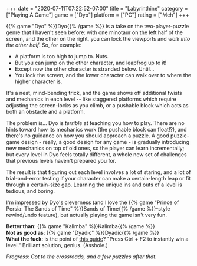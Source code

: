 +++
date = "2020-07-11T07:22:52-07:00"
title = "Labyrinthine"
category = ["Playing A Game"]
game = ["Dyo"]
platform = ["PC"]
rating = ["Meh"]
+++

{{% game "Dyo" %}}Dyo{{% /game %}} is a take on the two-player-puzzle genre that I haven't seen before: with one minotaur on the left half of the screen, and the other on the right, you can lock the viewports and <i>walk into the other half</i>.  So, for example:

* A platform is too high to jump to.  Nuts.
* But you can jump on the other character, and leapfrog up to it!
* Except now the other character is stranded below.  Until...
* You lock the screen, and the lower character can walk over to where the higher character is.

It's a neat, mind-bending trick, and the game shows off additional twists and mechanics in each level -- like staggered platforms which require adjusting the screen-locks as you climb, or a pushable block which acts as both an obstacle and a platform.

The problem is... Dyo is <i>terrible</i> at teaching you how to play.  There are no hints toward how its mechanics work (the pushable block can float!?), and there's no guidance on how you should approach a puzzle.  A good puzzle-game design - really, a good design for any game - is gradually introducing new mechanics on top of old ones, so the player can learn incrementally; but every level in Dyo feels totally different, a whole new set of challenges that previous levels haven't prepared you for.

The result is that figuring out each level involves a lot of staring, and a lot of trial-and-error testing if your character can make a certain-length leap or fit through a certain-size gap.  Learning the unique ins and outs of a level is tedious, and boring.

I'm impressed by Dyo's cleverness (and I love the {{% game "Prince of Persia: The Sands of Time" %}}Sands of Time{{% /game %}}-style rewind/undo feature), but actually playing the game isn't very fun.

<b>Better than</b>: {{% game "Kalimba" %}}Kalimba{{% /game %}}  
<b>Not as good as</b>: {{% game "Dyadic" %}}Dyadic{{% /game %}}  
<b>What the fuck</b>: is the point of <a href="https://steamcommunity.com/sharedfiles/filedetails/?id=2098676375">this guide</a>?  "Press Ctrl + F2 to instantly win a level."  Brilliant solution, genius.  (Asshole.)

<i>Progress: Got to the crossroads, and a few puzzles after that.</i>
